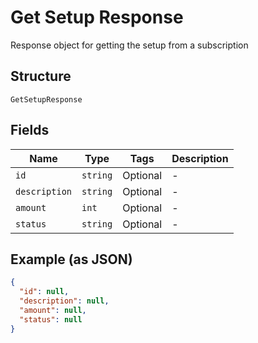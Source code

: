 
# Get Setup Response

Response object for getting the setup from a subscription

## Structure

`GetSetupResponse`

## Fields

| Name | Type | Tags | Description |
|  --- | --- | --- | --- |
| `id` | `string` | Optional | - |
| `description` | `string` | Optional | - |
| `amount` | `int` | Optional | - |
| `status` | `string` | Optional | - |

## Example (as JSON)

```json
{
  "id": null,
  "description": null,
  "amount": null,
  "status": null
}
```

